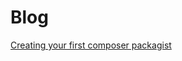 # Blog

[Creating your first composer packagist](https://github.com/jubairmizan/Blog/wiki/Creating-your-first-Composer-Packagist-package)
